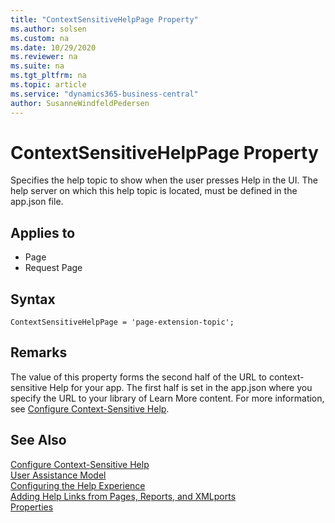 ```yaml
---
title: "ContextSensitiveHelpPage Property"
ms.author: solsen
ms.custom: na
ms.date: 10/29/2020
ms.reviewer: na
ms.suite: na
ms.tgt_pltfrm: na
ms.topic: article
ms.service: "dynamics365-business-central"
author: SusanneWindfeldPedersen
---
```

[//]: # (START>DO_NOT_EDIT)
[//]: # (IMPORTANT:Do not edit any of the content between here and the END>DO_NOT_EDIT.)
[//]: # (Any modifications should be made in the .xml files in the ModernDev repo.)
# ContextSensitiveHelpPage Property
Specifies the help topic to show when the user presses Help in the UI. The help server on which this help topic is located, must be defined in the app.json file.

## Applies to
-   Page
-   Request Page

[//]: # (IMPORTANT: END>DO_NOT_EDIT)

## Syntax

```AL
ContextSensitiveHelpPage = 'page-extension-topic';
```

## Remarks

The value of this property forms the second half of the URL to context-sensitive Help for your app. The first half is set in the app.json where you specify the URL to your library of Learn More content. For more information, see [Configure Context-Sensitive Help](../../help/context-sensitive-help.md).  

## See Also  

[Configure Context-Sensitive Help](../../help/context-sensitive-help.md)  
[User Assistance Model](../../user-assistance.md)  
[Configuring the Help Experience](../../deployment/configure-help.md)  
[Adding Help Links from Pages, Reports, and XMLports](../devenv-adding-help-links-from-pages-tables-xmlports.md)  
[Properties](devenv-properties.md)  